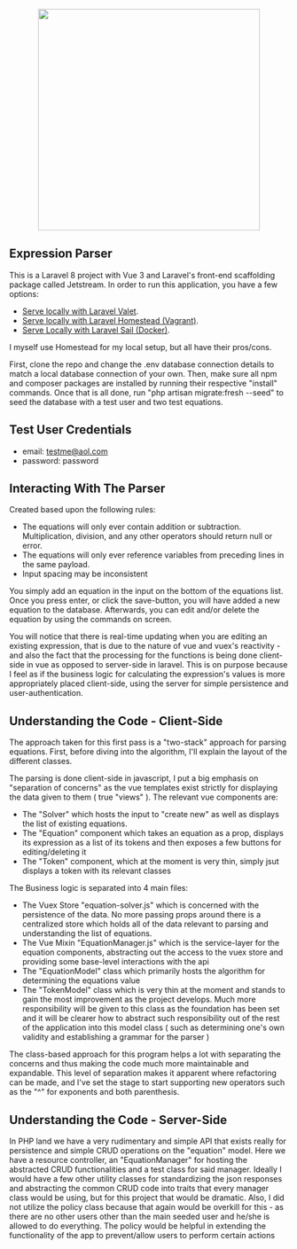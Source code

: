 <p align="center"><a href="https://laravel.com" target="_blank"><img src="https://raw.githubusercontent.com/laravel/art/master/logo-lockup/5%20SVG/2%20CMYK/1%20Full%20Color/laravel-logolockup-cmyk-red.svg" width="400"></a></p>

## Expression Parser

This is a Laravel 8 project with Vue 3 and Laravel's front-end scaffolding package called Jetstream. In order to run this application, you have a few options:

- [Serve locally with Laravel Valet](https://laravel.com/docs/8.x/valet).
- [Serve locally with Laravel Homestead (Vagrant)](https://laravel.com/docs/8.x/homestead).
- [Serve Locally with Laravel Sail (Docker)](https://laravel.com/docs/8.x/sail).

I myself use Homestead for my local setup, but all have their pros/cons.

First, clone the repo and change the .env database connection details to match a local database connection of your own.
Then, make sure all npm and composer packages are installed by running their respective "install" commands.
Once that is all done, run "php artisan migrate:fresh --seed" to seed the database with a test user and two test equations.

## Test User Credentials
- email: testme@aol.com
- password: password

## Interacting With The Parser

Created based upon the following rules:
- The equations will only ever contain addition or subtraction. Multiplication, division, and any other 
    operators should return null or error. 
- The equations will only ever reference variables from preceding lines in the same payload.
- Input spacing may be inconsistent

You simply add an equation in the input on the bottom of the equations list. Once you press enter, or click the save-button, you will have added a new equation to the database.
Afterwards, you can edit and/or delete the equation by using the commands on screen.

You will notice that there is real-time updating when you are editing an existing expression, that is due to the nature of vue and vuex's reactivity - and also the fact that the
processing for the functions is being done client-side in vue as opposed to server-side in laravel. This is on purpose because I feel as if the business logic for calculating
the expression's values is more appropriately placed client-side, using the server for simple persistence and user-authentication.

## Understanding the Code - Client-Side

The approach taken for this first pass is a "two-stack" approach for parsing equations. First, before diving into the algorithm, I'll explain the layout of the different classes.

The parsing is done client-side in javascript, I put a big emphasis on "separation of concerns" as the vue templates exist strictly for displaying the data given to them ( true "views" ).
The relevant vue components are:
- The "Solver" which hosts the input to "create new" as well as displays the list of existing equations.
- The "Equation" component which takes an equation as a prop, displays its expression as a list of its tokens and then exposes a few buttons for editing/deleting it
- The "Token" component, which at the moment is very thin, simply jsut displays a token with its relevant classes

The Business logic is separated into 4 main files:
- The Vuex Store "equation-solver.js" which is concerned with the persistence of the data. No more passing props around there is a centralized store which holds all of the data relevant to parsing and understanding the list of equations.
- The Vue Mixin "EquationManager.js" which is the service-layer for the equation components, abstracting out the access to the vuex store and providing some base-level interactions with the api
- The "EquationModel" class which primarily hosts the algorithm for determining the equations value
- The "TokenModel" class which is very thin at the moment and stands to gain the most improvement as the project develops. Much more responsibility will be given to this class as the foundation has been set and it will be clearer how to abstract such responsibility out of the rest of the application into this model class ( such as determining one's own validity and establishing a grammar for the parser )

The class-based approach for this program helps a lot with separating the concerns and thus making the code much more maintainable and expandable. This level of separation makes it apparent where refactoring can be made, and I've set the stage to start supporting new operators such as the "^" for exponents and both parenthesis.

## Understanding the Code - Server-Side


In PHP land we have a very rudimentary and simple API that exists really for persistence and simple CRUD operations on the "equation" model. Here we have a resource controller, an "EquationManager" for hosting the abstracted CRUD functionalities and a test class for said manager. Ideally I would have a few other utility classes for standardizing the json responses and abstracting the common CRUD code into traits that every manager class would be using,
but for this project that would be dramatic. Also, I did not utilize the policy class because that again would be overkill for this - as there are no other users other than the main seeded user and he/she is allowed to do everything. The policy would be helpful in extending the functionality of the app to prevent/allow users to perform certain actions